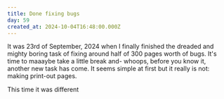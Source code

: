 ```yaml
---
title: Done fixing bugs
day: 59
created_at: 2024-10-04T16:48:00.000Z
---
```

It was 23rd of September, 2024 when I finally finished the dreaded and mighty boring task of fixing around half of 300 pages worth of bugs. It's time to maaaybe take a little break and- whoops, before you know it, another new task has come. It seems simple at first but it really is not: making print-out pages.

This time it was different
